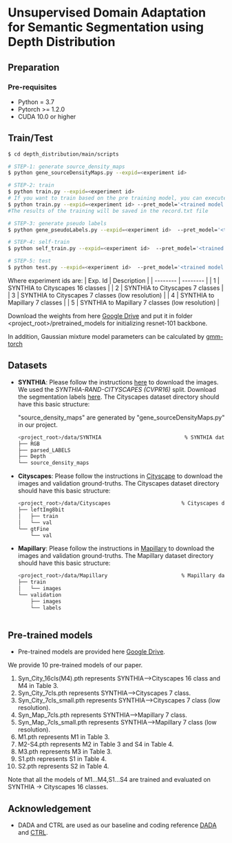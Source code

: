 # Unsupervised Domain Adaptation for Semantic Segmentation using Depth Distribution



## Preparation

### Pre-requisites

* Python = 3.7
* Pytorch >= 1.2.0
* CUDA 10.0 or higher



## Train/Test

```bash
$ cd depth_distribution/main/scripts

# STEP-1: generate source_density_maps
$ python gene_sourceDensityMaps.py --expid=<experiment id>

# STEP-2: train
$ python train.py --expid=<experiment id>
# If you want to train based on the pre training model, you can execute the command
$ python train.py --expid=<experiment id> --pret_model='<trained model path,it should be noted that the pre-trained model name cannot be changed, and the corresponding adversarial network model should be placed in the same folder.>'
#The results of the training will be saved in the record.txt file

# STEP-3: generate pseudo labels
$ python gene_pseudoLabels.py --expid=<experiment id>  --pret_model='<trained model path>' --output_dir = '../../data/Cityscapes(here is Cityscapes or Mapillary )/pseudo_labels'                             

# STEP-4: self-train
$ python self_train.py --expid=<experiment id>  --pret_model='<trained model path>'

# STEP-5: test
$ python test.py --expid=<experiment id>  --pret_model='<trained model path>'
```
Where experiment ids are:
| Exp. Id | Description |
| -------- | -------- |
|  1   | SYNTHIA to Cityscapes 16 classes |
|  2    | SYNTHIA to Cityscapes 7 classes |
|  3   | SYNTHIA to Cityscapes 7 classes (low resolution) |
|  4    | SYNTHIA to Mapillary 7 classes |
|  5   | SYNTHIA to Mapillary 7 classes (low resolution) |

Download the weights from here  [Google Drive](https://drive.google.com/drive/folders/1R6IWvC6DHiYyyvXlxwljoS_BYyEBSPd4)  and put it in  folder  <project_root>/pretrained_models  for initializing resnet-101 backbone.

In addition, Gaussian mixture model parameters can be calculated by [gmm-torch](https://github.com/ldeecke/gmm-torch)




## Datasets

* **SYNTHIA**: Please follow the instructions [here](http://synthia-dataset.net/downloads/) to download the images.
  We used the *SYNTHIA-RAND-CITYSCAPES (CVPR16)* split. 
  Download the segmentation labels  [here](https://drive.google.com/file/d/1TA0FR-TRPibhztJI5-OFP4iBNaDDkQFa/view?usp=sharing). 
  The Cityscapes dataset directory should have this basic structure:
  
  "source_density_maps" are generated by "gene_sourceDensityMaps.py" in our project.
  
  ```bash
  <project_root>/data/SYNTHIA                           % SYNTHIA dataset root
  ├── RGB
  ├── parsed_LABELS
  ├── Depth
  └── source_density_maps
  ```
  
* **Cityscapes**: Please follow the instructions in [Cityscape](https://www.cityscapes-dataset.com/) 
  to download the images and validation ground-truths. 
  The Cityscapes dataset directory should have this basic structure:
  
  ```bash
  <project_root>/data/Cityscapes                       % Cityscapes dataset root
  ├── leftImg8bit
  │   ├── train
  │   └── val
  └── gtFine
      └── val
  ```
  
* **Mapillary**: Please follow the instructions in [Mapillary](https://www.mapillary.com/dataset) 
  to download the images and validation ground-truths. 
  The Mapillary dataset directory should have this basic structure:
  
  ```bash
  <project_root>/data/Mapillary                        % Mapillary dataset root
  ├── train
  │   └── images
  └── validation
      ├── images
      └── labels



## Pre-trained models

+ Pre-trained models are provided here   [Google Drive](https://drive.google.com/drive/folders/1R6IWvC6DHiYyyvXlxwljoS_BYyEBSPd4).

We provide 10 pre-trained models of our paper.

1. Syn_City_16cls(M4).pth represents SYNTHIA-->Cityscapes 16 class and M4 in Table 3.  
2. Syn_City_7cls.pth represents SYNTHIA-->Cityscapes 7 class.  
3. Syn_City_7cls_small.pth represents SYNTHIA-->Cityscapes 7 class (low resolution).  
4. Syn_Map_7cls.pth represents SYNTHIA-->Mapillary 7 class.  
5. Syn_Map_7cls_small.pth represents SYNTHIA-->Mapillary 7 class (low resolution).  
6. M1.pth represents  M1 in Table 3.  
7. M2-S4.pth represents  M2 in Table 3 and S4 in Table 4. 
8. M3.pth represents  M3 in Table 3.  
9. S1.pth represents  S1 in Table 4.  
10. S2.pth represents  S2 in Table 4.  

Note that all the models of M1...M4,S1...S4 are trained and evaluated on SYNTHIA → Cityscapes  16 classes.



## Acknowledgement 

+ DADA and CTRL are used as our baseline and coding reference [DADA](https://github.com/valeoai/DADA) and [CTRL](https://github.com/susaha/ctrl-uda).

